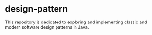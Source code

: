 # design-pattern
This repository is dedicated to exploring and implementing classic and modern software design patterns in Java.
